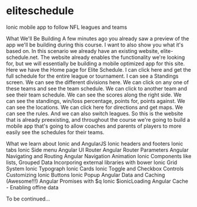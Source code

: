 # eliteschedule
Ionic mobile app to follow NFL leagues and teams

What We'll Be Building
A few minutes ago you already saw a preview of the app we'll be building during this course. 
I want to also show you what it's based on. In this scenario we already have an existing website, elite-schedule.net. 
The website already enables the functionality we're looking for, but we will essentially be building a mobile optimized app 
for this site. Here we have the Home page for Elite Schedule. I can click here and get the full schedule for the entire league 
or tournament. I can see a Standings screen. We can see the different divisions here. We can click on any one of these teams 
and see the team schedule. We can click to another team and see their team schedule. We can see the scores along the right side.
We can see the standings, win/loss percentage, points for, points against. We can see the locations. We can click here for directions
and get maps. We can see the rules. And we can also switch leagues. So this is the website that is already preexisting, and 
throughout the course we're going to build a mobile app that's going to allow coaches and parents of players to more easily see
the schedules for their teams.

What we learn about Ionic and AngularJS
Ionic headers and footers
Ionic tabs
Ionic Side menu
Angular UI Router
Angular Router Parameters
Angular Navigating and Routing
Angular Navigation Animation
Ionic Components like lists, Grouped Data
Incorporing external libraries with bower
Ionic Grid System
Ionic Typograph
Ionic Cards
Ionic Toggle and Checkbox Controls
Customizing Ionic Buttons
Ionic Popup
Angular Data and Caching (Awesome!!!)
Angular Promises with $q
Ionic $ionicLoading
Angular Cache - Enabling offine data

To be continued...

